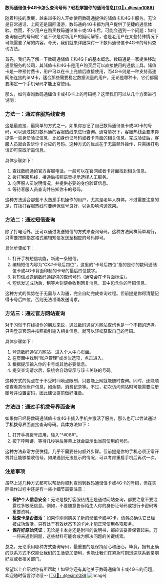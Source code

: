 **数码通储值卡4G卡怎么查询号码？轻松掌握你的通讯信息[[TG💪+ @esim1088](https://t.me/s/esim1088)]**

随着科技的发展，越来越多的人开始使用数码通提供的储值卡和4G卡服务。无论是日常通话、上网还是国际漫游，数码通的4G卡都为用户提供了便捷的通信体验。然而，不少用户在购买数码通储值卡或4G卡后，可能会遇到一个问题：如何查询自己的号码呢？这不仅是对新用户的疑问解答，也是老用户在某些特殊情况下可能需要了解的内容。今天，我们就来详细探讨一下数码通储值卡4G卡的号码查询方法。

首先，我们先了解一下数码通储值卡和4G卡的基本概念。数码通是一家提供移动通信服务的公司，其储值卡和4G卡是用户购买后可以直接使用的通信工具。储值卡是一种预付费卡，用户可以在卡上充值后直接使用，而4G卡则是一种支持高速网络连接的SIM卡，适合那些需要稳定数据流量的用户。无论是哪种卡，它们都需要绑定一个手机号码才能正常使用。

那么，如何查询数码通储值卡或4G卡上的号码呢？这里我们可以从几个方面进行说明：

### 方法一：通过客服热线查询

这是最直接、最简单的方式之一。如果你忘记了自己数码通储值卡或4G卡的号码，可以通过拨打数码通的客服热线来进行查询。通常情况下，客服热线会要求你提供一些身份验证信息，比如身份证号码或者卡背面的相关信息。完成验证后，客服人员就会告诉你卡对应的号码。这种方式的优点在于无需额外操作，只需拨打电话即可获取所需信息。

具体步骤如下：
1. 查找数码通的官方客服电话。一般可以在官网或者卡背面找到相关信息。
2. 拨打客服热线，接通后按照语音提示选择人工服务。
3. 向客服人员说明情况，并提供必要的身份验证信息。
4. 等待客服人员查询并告知你卡的号码。

这种方法适合那些不太熟悉手机操作的用户，尤其是老年人群体。不过需要注意的是，在拨打客服热线时要确保信号良好，以免影响沟通效果。

### 方法二：通过短信查询

除了打电话外，还可以通过发送短信的方式来查询号码。这种方法同样简单易行，只需要按照指定格式编辑短信发送至相应的号码即可。

具体步骤如下：
1. 打开手机短信功能，新建一条短信。
2. 编辑短信内容为“CX#卡号后四位”，这里的“卡号后四位”指的是你的数码通储值卡或4G卡背面印制的卡号的最后四位数字。
3. 将短信发送到数码通提供的查询号码（通常会在卡背面标注）。
4. 短信发送成功后，稍等片刻便会收到回复消息，其中包含你的号码信息。

这种方式的优势在于无需与人沟通，完全自助完成查询过程。但前提是你得清楚记得卡号后四位，否则无法准确发送请求。

### 方法三：通过官方网站查询

对于习惯于在线操作的朋友来说，通过数码通官方网站查询也是一个不错的选择。只需登录官网并按照指引输入相关信息，就可以轻松获取自己的号码。

具体步骤如下：
1. 登录数码通官方网站，进入个人中心页面。
2. 在页面中找到“账户管理”或类似选项，点击进入。
3. 根据提示输入你的卡号或其他必要信息。
4. 提交查询请求后，系统会自动显示与该卡关联的号码。

这种方式的优点在于不受时间地点限制，只要能上网就能随时查询。同时，还能顺便查看其他账户信息，如余额、消费记录等。不过，初次访问网站时可能需要注册账号并设置密码，因此建议提前做好准备。

### 方法四：通过手机拨号界面查询

如果你已经将数码通储值卡或4G卡插入手机并激活了服务，那么也可以尝试通过手机拨号界面直接查询号码。具体方法如下：

1. 打开手机拨号应用，输入“*#06#”。
2. 按下呼叫键，等待几秒钟后屏幕上就会显示出当前使用的号码。

这种方法非常方便快捷，几乎不需要任何额外步骤。但前提是你的手机必须正常开机并且能够接收信号。如果遇到无法显示的情况，可以考虑重启手机后再试一次。

### 注意事项

虽然上述几种方式都可以帮助你顺利查询到数码通储值卡或4G卡的号码，但在实际操作过程中还是有一些小细节需要注意：

- **保护个人信息安全**：无论是拨打客服热线还是通过网站查询，都要注意不要泄露过多敏感信息。例如，不要随意告诉陌生人你的身份证号码或银行卡密码等重要资料。
- **检查卡是否激活**：如果你刚刚购买了新的储值卡或4G卡，请务必确认它已经被成功激活。只有处于有效状态下的卡片才能正常使用各项服务。
- **保存好原始凭证**：无论是卡本身还是附带的说明书，都应该妥善保管起来。万一将来遇到问题，这些材料可能会成为解决问题的关键线索。

总之，无论采用哪种方式查询号码，最重要的是保持耐心和细心。毕竟，拥有正确的联系方式不仅能让我们的生活更加便利，也能让我们在紧急时刻迅速联系到亲朋好友或者相关部门。

希望以上介绍对你有所帮助！如果你还有其他关于数码通储值卡或4G卡的问题，欢迎随时留言讨论哦～ [[TG💪+ @esim1088](https://t.me/s/esim1088) ![Image](https://i.postimg.cc/4NQfJmqS/Snipaste-2025-05-13-00-14-12.png)]
